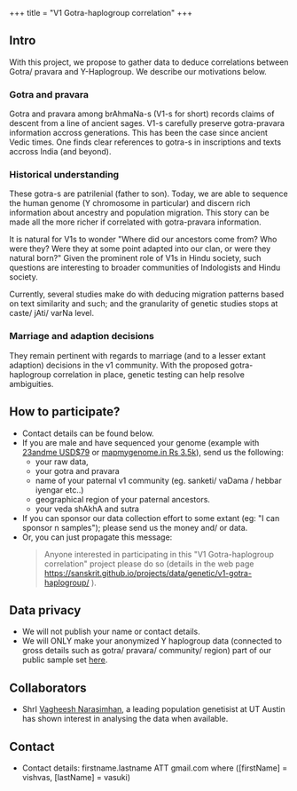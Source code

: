 +++
title = "V1 Gotra-haplogroup correlation"
+++

## Intro
With this project, we propose to gather data to deduce correlations between Gotra/ pravara and Y-Haplogroup. We describe our motivations below.

### Gotra and pravara
Gotra and pravara among brAhmaNa-s (V1-s for short) records claims of descent from a line of ancient sages. V1-s carefully preserve gotra-pravara information accross generations. This has been the case since ancient Vedic times. One finds clear references to gotra-s in inscriptions and texts accross India (and beyond).

### Historical understanding
These gotra-s are patrilenial (father to son). Today, we are able to sequence the human genome (Y chromosome in particular) and discern rich information about ancestry and population migration. This story can be made all the more richer if correlated with gotra-pravara information.

It is natural for V1s to wonder "Where did our ancestors come from? Who were they? Were they at some point adapted into our clan, or were they natural born?" Given the prominent role of V1s in Hindu society, such questions are interesting to broader communities of Indologists and Hindu society.

Currently, several studies make do with deducing migration patterns based on text similarity and such; and the granularity of genetic studies stops at caste/ jAti/ varNa level.

### Marriage and adaption decisions
They remain pertinent with regards to marriage (and to a lesser extant adaption) decisions in the v1 community. With the proposed gotra-haplogroup correlation in place, genetic testing can help resolve ambiguities.

## How to participate?
- Contact details can be found below.
- If you are male and have sequenced your genome (example with [23andme USD$79](https://www.23andme.com/en-int/) or [mapmygenome.in Rs 3.5k](https://mapmygenome.in/raw-data-request)), send us the following: 
  - your raw data, 
  - your gotra and pravara
  - name of your paternal v1 community (eg. sanketi/ vaDama / hebbar iyengar etc..)
  - geographical region of your paternal ancestors.
  - your veda shAkhA and sutra 
- If you can sponsor our data collection effort to some extant (eg: "I can sponsor n samples"); please send us the money and/ or data.
- Or, you can just propagate this message:
  > Anyone interested in participating in this "V1 Gotra-haplogroup correlation" project please do so (details in the web page https://sanskrit.github.io/projects/data/genetic/v1-gotra-haplogroup/ ).

## Data privacy
- We will not publish your name or contact details. 
- We will ONLY make your anonymized Y haplogroup data (connected to gross details such as gotra/ pravara/ community/ region) part of our public sample set [here](https://github.com/sanskrit/gotra-haplogroup).

## Collaborators
- ShrI [Vagheesh Narasimhan](https://www.vagheesh.com/), a leading population genetisist at UT Austin has shown interest in analysing the data when available.

## Contact
- Contact details: firstname.lastname ATT gmail.com where ([firstName] = vishvas, [lastName] = vasuki)